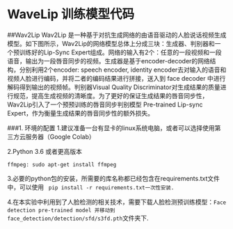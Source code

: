 # WaveLip 训练模型代码

##Wav2Lip
Wav2Lip 是一种基于对抗生成网络的由语音驱动的人脸说话视频生成模型。如下图所示，Wav2Lip的网络模型总体上分成三块：生成器、判别器和一个预训练好的Lip-Sync Expert组成。网络的输入有2个：任意的一段视频和一段语音，输出为一段唇音同步的视频。生成器是基于encoder-decoder的网络结构，分别利用2个encoder: speech encoder, identity encoder去对输入的语音和视频人脸进行编码，并将二者的编码结果进行拼接，送入到 face decoder 中进行解码得到输出的视频帧。判别器Visual Quality Discriminator对生成结果的质量进行规范，提高生成视频的清晰度。为了更好的保证生成结果的唇音同步性，Wav2Lip引入了一个预预训练的唇音同步判别模型 Pre-trained Lip-sync Expert，作为衡量生成结果的唇音同步性的额外损失。

###1. 环境的配置
1.建议准备一台有显卡的linux系统电脑，或者可以选择使用第三方云服务器（Google Colab）

2.Python 3.6 或者更高版本
```code
ffmpeg: sudo apt-get install ffmpeg
```
3.必要的python包的安装，所需要的库名称都已经包含在requirements.txt文件中，可以使用
` pip install -r requirements.txt一次性安装.`

4.在本实验中利用到了人脸检测的相关技术，需要下载人脸检测预训练模型：`Face detection pre-trained model 并移动到 face_detection/detection/sfd/s3fd.pth`文件夹下.